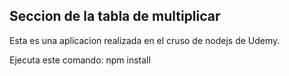 
## Seccion de la tabla de multiplicar

Esta es una aplicacion realizada en el cruso de nodejs de Udemy.

Ejecuta este comando:
    npm install